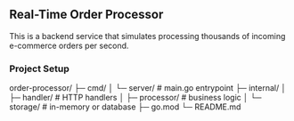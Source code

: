 ## Real-Time Order Processor

This is a backend service that simulates processing thousands of incoming e-commerce orders per second.

### Project Setup

order-processor/
 ├─ cmd/
 │   └─ server/        # main.go entrypoint
 ├─ internal/
 │   ├─ handler/       # HTTP handlers
 │   ├─ processor/     # business logic
 │   └─ storage/       # in-memory or database
 ├─ go.mod
 └─ README.md


